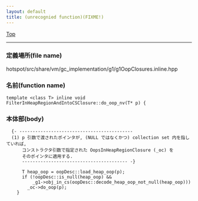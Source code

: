 ```yaml
---
layout: default
title: (unrecognied function)(FIXME!)
---
```

[Top](../index.html)

--- 
### 定義場所(file name)
hotspot/src/share/vm/gc_implementation/g1/g1OopClosures.inline.hpp

### 名前(function name)
```
template <class T> inline void FilterInHeapRegionAndIntoCSClosure::do_oop_nv(T* p) {
```

### 本体部(body)
```
  {- -------------------------------------------
  (1) p 引数で渡されたポインタが, (NULL ではなくかつ) collection set 内を指していれば,
      コンストラクタ引数で指定された OopsInHeapRegionClosure (_oc) を 
      そのポインタに適用する.
      ---------------------------------------- -}

	  T heap_oop = oopDesc::load_heap_oop(p);
	  if (!oopDesc::is_null(heap_oop) &&
	      _g1->obj_in_cs(oopDesc::decode_heap_oop_not_null(heap_oop)))
	    _oc->do_oop(p);
	}
	
```


